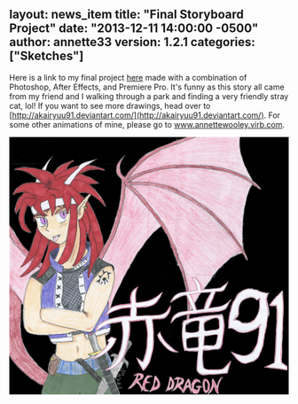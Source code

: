 layout: news_item
title: "Final Storyboard Project"
date: "2013-12-11 14:00:00 -0500"
author: annette33
version: 1.2.1
categories: ["Sketches"]
---
Here is a link to my final project [here](http://vimeo.com/81562998) made with a combination of Photoshop, After Effects, and Premiere Pro. It's funny as this story all came from my friend and I walking through a park and finding a very friendly stray cat, lol! If you want to see more drawings, head over to [http://akairyuu91.deviantart.com/](http://akairyuu91.deviantart.com/). For some other animations of mine, please go to www.annettewooley.virb.com. 

![AkaiRyuu91](/img/AkaiRyuu91.jpg)

